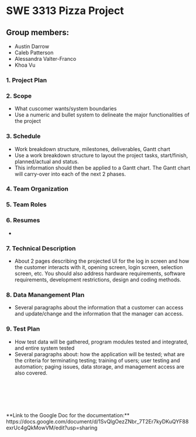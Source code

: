 
# SWE 3313 Pizza Project

## Group members:
  * Austin Darrow
  * Caleb Patterson
  * Alessandra Valter-Franco
  * Khoa Vu
### 1. Project Plan

### 2. Scope
  * What cuscomer wants/system boundaries
  * Use a numeric and bullet system to delineate the major functionalities of the project

### 3. Schedule
  * Work breakdown structure, milestones, deliverables, Gantt chart
  * Use a work breakdown structure to layout the project tasks, start/finish, planned/actual and status.
  * This information should then be applied to a Gantt chart. The Gantt chart will carry-over into each of the next 2 phases.

### 4. Team Organization

### 5. Team Roles

### 6. Resumes
  *  
### 7. Technical Description
  * About 2 pages describing the projected UI for the log in screen and how the customer interacts with it, opening screen, login screen, selection screen, etc. You should also address hardware requirements, software requirements, development restrictions, design and coding methods.

### 8. Data Manangement Plan
  * Several paragraphs about the information that a customer can access and update/change and the information that the manager can access.

### 9. Test Plan
  * How test data will be gathered, program modules tested and integrated, and entire system tested
  * Several paragraphs about: how the application will be tested; what are the criteria for terminating testing; training of users; user testing and automation; paging issues, data storage, and management access are also covered.
<br>
<br>
<br>
<br>
<br>
**Link to the Google Doc for the documentation:** https://docs.google.com/document/d/1SvQlgOezZNbr_7T2Er7kyDKuQYF88exrUc4gQkMowVM/edit?usp=sharing
